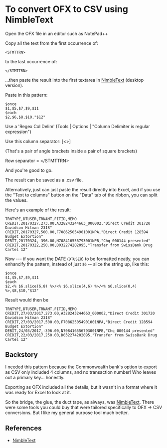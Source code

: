 ﻿# To convert OFX to CSV using NimbleText

Open the OFX file in an editor such as NotePad++

Copy all the text from the first occurrence of:

    <STMTTRN>

to the last occurrence of:

    </STMTTRN>

...then paste the result into the first textarea in [NimbleText](http://NimbleText) (desktop version).

Paste in this pattern:

    $once
    $1,$5,$7,$9,$11
    $each
    $2,$6,$8,$10,"$12"

Use a 'Regex Col Delim' (Tools | Options | "Column Delimiter is regular expression")

Use this column separator: [&lt;&gt;]

(That's a pair of angle brackets inside a pair of square brackets)

Row separator = &lt;/STMTTRN&gt;

And you're good to go.

The result can be saved as a .csv file.

Alternatively, just can just paste the result directly into Excel, and if you use the "Text to columns" button on the "Data" tab of the ribbon, you can split the values.

Here's an example of the result:

    TRNTYPE,DTUSER,TRNAMT,FITID,MEMO
    CREDIT,20170327,273.00,A328243244663_000002,"Direct Credit 301720 Davidson Hitman 2318"
    CREDIT,20170327,500.00,F708625054901001NPA,"Direct Credit 128594 Budget Extortion"
    DEBIT,20170324,-396.00,N708416556793001NPB,"Chq 000144 presented"
    CREDIT,20170322,250.00,D032274202095,"Transfer from SwissBank Drug Cartel 12"

Now --- if you want the DATE  (`DTUSER`) to be formatted neatly, you can enhancify the pattern, instead of just `$6` -- slice the string up, like this:

    $once
    $1,$5,$7,$9,$11
    $each
    $2,<% $6.slice(6,8) %>/<% $6.slice(4,6) %>/<% $6.slice(0,4) %>,$8,$10,"$12"

Result would then be

    TRNTYPE,DTUSER,TRNAMT,FITID,MEMO
    CREDIT,27/03/2017,273.00,A328243244663_000002,"Direct Credit 301720 Davidson Hitman 2318"
    CREDIT,27/03/2017,500.00,F708625054901001NPA,"Direct Credit 128594 Budget Extortion"
    DEBIT,24/03/2017,-396.00,N708416556793001NPB,"Chq 000144 presented"
    CREDIT,22/03/2017,250.00,D032274202095,"Transfer from SwissBank Drug Cartel 12"

## Backstory

I needed this pattern because the Commonwealth bank's option to export as CSV only included 4 columns, and no transaction number! Who leaves out a primary key... honestly.

Exporting as OFX included all the details, but it wasn't in a format where it was ready for Excel to look at it.

So the bridge, the glue, the duct tape, as always, was [NimbleText](http://NimbleText). There were some tools you could buy that were tailored specifically to OFX -> CSV conversions. But I like my general purpose tool much better.

## References

 * [NimbleText](http://NimbleText)